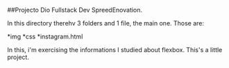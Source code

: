 ##Projecto Dio Fullstack Dev SpreedEnovation.





In this directory therehv  3 folders and 1 file, the main one. Those are:

*img
*css
*instagram.html 



In this, i'm exercising the informations I studied about flexbox.
This's a little project.

